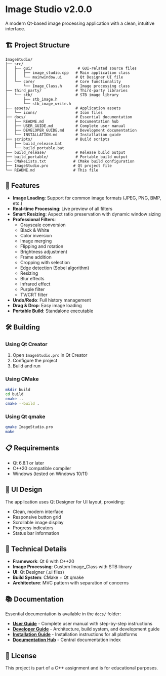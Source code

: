 # Image Studio v2.0.0

A modern Qt-based image processing application with a clean, intuitive interface.

## 🏗️ Project Structure

```
ImageStudio/
├── src/
│   ├── gui/                    # GUI-related source files
│   │   ├── image_studio.cpp   # Main application class
│   │   └── mainwindow.ui      # Qt Designer UI file
│   └── core/                  # Core functionality
│       └── Image_Class.h      # Image processing class
├── third_party/               # Third-party libraries
│   └── stb/                   # STB image library
│       ├── stb_image.h
│       └── stb_image_write.h
├── assets/                    # Application assets
│   └── icons/                 # Icon files
├── docs/                      # Essential documentation
│   ├── README.md              # Documentation hub
│   ├── USER_GUIDE.md          # Complete user manual
│   ├── DEVELOPER_GUIDE.md     # Development documentation
│   └── INSTALLATION.md        # Installation guide
├── scripts/                   # Build scripts
│   ├── build_release.bat
│   └── build_portable.bat
├── build_release/             # Release build output
├── build_portable/            # Portable build output
├── CMakeLists.txt            # CMake build configuration
├── ImageStudio.pro           # Qt project file
└── README.md                 # This file
```

## 🚀 Features

- **Image Loading**: Support for common image formats (JPEG, PNG, BMP, etc.)
- **Real-time Processing**: Live preview of all filters
- **Smart Resizing**: Aspect ratio preservation with dynamic window sizing
- **Professional Filters**:
  - Grayscale conversion
  - Black & White
  - Color inversion
  - Image merging
  - Flipping and rotation
  - Brightness adjustment
  - Frame addition
  - Cropping with selection
  - Edge detection (Sobel algorithm)
  - Resizing
  - Blur effects
  - Infrared effect
  - Purple filter
  - TV/CRT filter
- **Undo/Redo**: Full history management
- **Drag & Drop**: Easy image loading
- **Portable Build**: Standalone executable

## 🛠️ Building

### Using Qt Creator
1. Open `ImageStudio.pro` in Qt Creator
2. Configure the project
3. Build and run

### Using CMake
```bash
mkdir build
cd build
cmake ..
cmake --build .
```

### Using Qt qmake
```bash
qmake ImageStudio.pro
make
```

## 📋 Requirements

- Qt 6.8.1 or later
- C++20 compatible compiler
- Windows (tested on Windows 10/11)

## 🎨 UI Design

The application uses Qt Designer for UI layout, providing:
- Clean, modern interface
- Responsive button grid
- Scrollable image display
- Progress indicators
- Status bar information

## 🔧 Technical Details

- **Framework**: Qt 6 with C++20
- **Image Processing**: Custom Image_Class with STB library
- **UI**: Qt Designer (.ui files)
- **Build System**: CMake + Qt qmake
- **Architecture**: MVC pattern with separation of concerns

## 📚 Documentation

Essential documentation is available in the `docs/` folder:

- **[User Guide](docs/USER_GUIDE.md)** - Complete user manual with step-by-step instructions
- **[Developer Guide](docs/DEVELOPER_GUIDE.md)** - Architecture, build system, and development guide
- **[Installation Guide](docs/INSTALLATION.md)** - Installation instructions for all platforms
- **[Documentation Hub](docs/README.md)** - Central documentation index

## 📝 License

This project is part of a C++ assignment and is for educational purposes.
